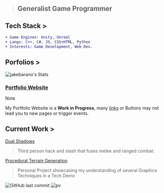 > ## Generalist Game Programmer
## Tech Stack >
```diff
+ Game Engines: Unity, Unreal
+ Langs: C++, C#, JS, CSS+HTML, Python
+ Interests: Game Development, Web Dev.  
```  
## Porfolios >
![jakebarano's Stats](https://github-readme-stats.vercel.app/api?username=jakebarano&theme=blue-green&show_icons=true&hide_border=true&count_private=true)  
### [Portfolio Website](https://jakebarano.github.io/Portfolio-website/) 
> [!NOTE]
> My Portfolio Website is a **Work in Progress**, many [links]() or Buttons may not lead you to new pages or trigger events.

## Current Work >
[Dual Shadows](https://megacheeky.itch.io/dual-shadows)
> Third person hack and slash that fuses melee and ranged combat.

[Procedural Terrain Generation]()
> Personal Project showcasing my understanding of several Graphics Techniques in a Tech Demo
  
![GitHub last commit](https://img.shields.io/github/last-commit/jakebarano/jakebarano)
![pv](https://pageview.vercel.app/?github_user=jakebarano)


<!--
**Jakebarano/jakebarano** is a ✨ _special_ ✨ repository because its `README.md` (this file) appears on your GitHub profile.

Here are some ideas to get you started:

- 🔭 I’m currently working on ...
- 🌱 I’m currently learning ...
- 👯 I’m looking to collaborate on ...
- 🤔 I’m looking for help with ...
- 💬 Ask me about ...
- 📫 How to reach me: ...
- 😄 Pronouns: ...
- ⚡ Fun fact: ...
-->
